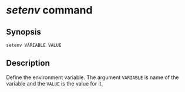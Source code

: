 # *setenv* command

## Synopsis
````
setenv VARIABLE VALUE
````

## Description
Define the environment variable. The argument `VARIABLE` is name of the variable and the `VALUE` is the value for it.

